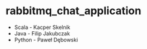 # rabbitmq_chat_application

- Scala - Kacper Skelnik
- Java - Filip Jakubczak
- Python - Paweł Dębowski

